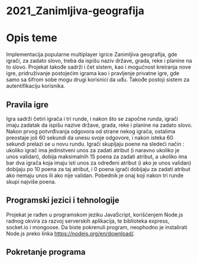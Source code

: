 # 2021_Zanimljiva-geografija

# Opis teme
Implementacija popularne multiplayer igrice Zanimljiva geografija, gde igrači, za zadato slovo, treba da ispišu naziv države, grada, reke i planine na to slovo. Projekat takođe sadrži i čet sistem, kao i mogućnost kreiranja nove igre, pridruživanje postojećim igrama kao i pravljenje privatne igre, gde samo sa šifrom sobe mogu drugi korisnici da uđu. Takođe postoji sistem za autentifikaciju korisnika.

## Pravila igre
Igra sadrži četiri igrača i tri runde, i nakon što se započne runda, igrači imaju zadatak da ispišu nazive države, grada, reke i planine na zadato slovo. Nakon prvog potvrđivanja odgovora od strane nekog igrača, ostalima preostaje još 60 sekundi da unesu svoje odgovore, i nakon isteka 60 sekundi prelazi se u novu rundu. Igrači skupljaju poene na sledeći način : ukoliko igrač ima jedinstveni unos za zadati atribut (i naravno ukoliko je unos validan), dobija maksimalnih 15 poena za zadati atribut, a ukoliko ima bar dva igrača koja imaju isti unos za određeni atribut (i ako je unos validan) dobijaju po 10 poena za taj atribut, i 0 poena igrači dobijaju za zadati atribut ako nemaju unos ili ako nije validan. Pobednik je onaj koji nakon tri runde skupi najviše poena.


## Programski jezici i tehnologije

Projekat je rađen u programskom jeziku JavaScript, korišćenjem Node.js radnog okvira za razvoj serverskih aplikacija, te biblioteka express, socket.io i mongoose.
Da biste pokrenuli program, neophodno je instalirati Node.js preko linka https://nodejs.org/en/download/. 

## Pokretanje programa

 

